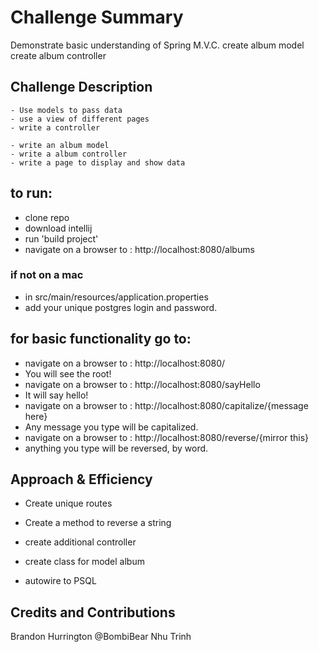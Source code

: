 # Challenge Summary
<!-- Short summary or background information -->
Demonstrate basic understanding of Spring M.V.C.
create album model
create album controller

## Challenge Description
<!-- Description of the challenge -->
```
- Use models to pass data
- use a view of different pages
- write a controller

- write an album model
- write a album controller
- write a page to display and show data

```

## to run:
- clone repo
- download intellij
- run 'build project'
- navigate on a browser to : http://localhost:8080/albums
### if not on a mac
- in src/main/resources/application.properties 
- add your unique postgres login and password. 

## for basic functionality go to:
- navigate on a browser to : http://localhost:8080/
- You will see the root!
- navigate on a browser to : http://localhost:8080/sayHello
- It will say hello!
- navigate on a browser to : http://localhost:8080/capitalize/{message here}
- Any message you type will be capitalized.
- navigate on a browser to : http://localhost:8080/reverse/{mirror this}
- anything you type will be reversed, by word.



## Approach & Efficiency
<!-- What approach did you take? Why? What is the Big O space/time for this approach? -->
- Create unique routes
- Create a method to reverse a string

- create additional controller
- create class for model album
- autowire to PSQL

## Credits and Contributions
Brandon Hurrington
@BombiBear
Nhu Trinh
